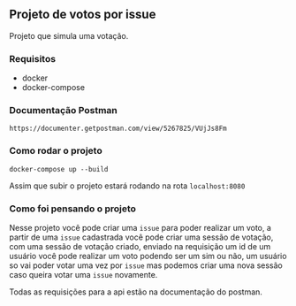 ## Projeto de votos por issue

Projeto que simula uma votação.

### Requisitos
- docker
- docker-compose

### Documentação Postman
```https://documenter.getpostman.com/view/5267825/VUjJs8Fm```

### Como rodar o projeto
```
docker-compose up --build
```

Assim que subir o projeto estará rodando na rota `localhost:8080`

### Como foi pensando o projeto

Nesse projeto você pode criar uma `issue` para poder realizar um voto, a partir de uma `issue` cadastrada
você pode criar uma sessão de votação, com uma sessão de votação criado, enviado na requisição um id de um usuário você pode
realizar um voto podendo ser um sim ou não, um usuário so vai poder votar uma vez por `issue` mas podemos criar uma
nova sessão caso queira votar uma `issue` novamente.

Todas as requisições para a api estão na documentação do postman.
